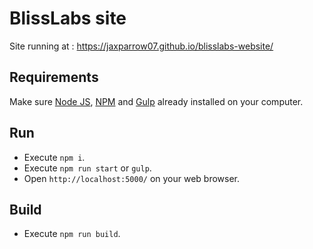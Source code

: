 # BlissLabs site

Site running at : https://jaxparrow07.github.io/blisslabs-website/

## Requirements

Make sure [Node JS](https://nodejs.org), [NPM](https://www.npmjs.com) and [Gulp](http://gulpjs.com/) already installed on your computer.

## Run
* Execute `npm i`.
* Execute `npm run start` or `gulp`.
* Open `http://localhost:5000/` on your web browser.

## Build
* Execute `npm run build`.

